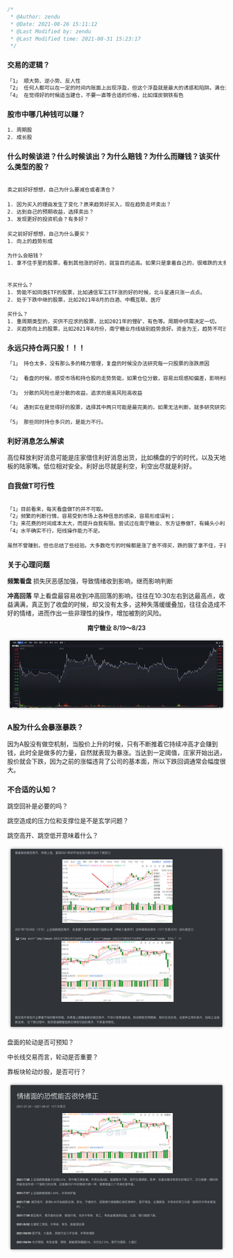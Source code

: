 ```javascript
/*
 * @Author: zendu 
 * @Date: 2021-08-26 15:11:12 
 * @Last Modified by: zendu
 * @Last Modified time: 2021-08-31 15:23:17
 */
```



### 交易的逻辑？

```bash
「1」 顺大势、逆小势、反人性
「2」 任何人都可以在一定的时间内账面上出现浮盈，但这个浮盈就是最大的诱惑和陷阱。满仓浮盈空欢喜，未悟真经套中人
「4」 在觉得好的时候适当建仓，不要一直等合适的价格，比如煤炭钢铁有色
```



### 股市中哪几种钱可以赚？

```bash
1. 周期股
2. 成长股
```



### 什么时候该进？什么时候该出？为什么赔钱？为什么而赚钱？该买什么类型的股？

```bash

卖之前好好想想，自己为什么要减仓或者清仓？

1. 因为买入的理由发生了变化？原来趋势好买入，现在趋势走坏卖出？
2. 达到自己的预期收益，选择卖出？
3. 发现更好的投资机会？有多好？

买之前好好想想，自己为什么要买？
1. 向上的趋势形成

为什么会赔钱？
1. 拿不住手里的股票，看到其他涨的好的，就盲目的追高。如果只是拿着自己的，很难跌的太多。


不买什么？
1. 势能不如同类ETF的股票，比如通信军工ETF涨的好的时候，北斗星通只涨一点点。
2. 处于下跌中继的股票，比如2021年8月的白酒、中概互联、医疗

买什么？
1. 重周期类型的，买供不应求的股票，比如2021年的锂矿、有色等。周期中供需决定一切。
2. 买趋势向上的股票，比如2021年8月份，南宁糖业月线级别趋势良好。资金为王，趋势不可违。「目前还在验证」
```



### 永远只持仓两只股！！！

```bash
「1」 持仓太多，没有那么多的精力管理，复盘的时候没办法研究每一只股票的涨跌原因

「2」 看盘的时候，感受市场和持仓股的走势势能，如果仓位分散，容易出现感知偏差，影响判断

「3」 分散的风险也是分散的收益，追求的是高风险高收益

「4」 遇到实在是觉得好的股票，选择其中两只可能是最完美的。如果无法判断，就多研究研究再判断，一定只能选两只。

「5」 那些同时持仓多只的，是能力不行。
```



### 利好消息怎么解读

高位释放利好消息可能是庄家借住利好消息出货，比如横盘的宁的时代，以及天地板的陆家嘴。低位相对安全。利好出尽就是利空，利空出尽就是利好。



### 自我做T可行性

```bash

「1」目前看来，每天看盘做T的并不可取。
「2」频繁的判断行情，容易受到市场上各种信息的感染，容易形成误判；
「3」来花费的时间成本太大，而提升自我有限。尝试过在南宁糖业、东方证券做T，有蝇头小利，但大涨的时候都卖飞了。
「4」水平确实不行，短线操作能力不足。

虽然不曾赚到，但也总结了些经验。大多数吃亏的时候都是涨了舍不得买，跌的狠了拿不住，于是成了任人宰割的韭菜。卖飞往往也会影响情绪，当人的情绪被影响到一个临界值，就会做出非理性的决策。
```



### 关于心理问题

**频繁看盘** 损失厌恶感加强，导致情绪收到影响，继而影响判断

**冲高回落** 早上看盘最容易收到冲高回落的影响，往往在10:30左右到达最高点，收益满满，真正到了收盘的时候，却又没有太多，这种失落缓缓叠加，往往会造成不好的情绪，进而作出一些非理性的操作，增加被割的风险。

<div style="display:flex;justify-content:center;font-weight:600;">南宁糖业 8/19～8/23</div>

![img](img/nnty819223.png)





### A股为什么会暴涨暴跌？

因为A股没有做空机制，当股价上升的时候，只有不断推着它持续冲高才会赚到钱，此时全是做多的力量，自然就表现为暴涨。当达到一定阈值，庄家开始出逃，股价就会下跌，因为之前的涨幅违背了公司的基本面，所以下跌回调通常会幅度很大。



### 不合适的认知？

跳空回补是必要的吗？

跳空造成的压力位和支撑位是不是玄学问题？

跳空高开、跳空低开意味着什么？

![img](img/image-0394671.png)

盘面的轮动是否可预知？

中长线交易而言，轮动是否重要？

靠板块轮动炒股，是否可行？

![img](img/image-20210827163601547.png)


